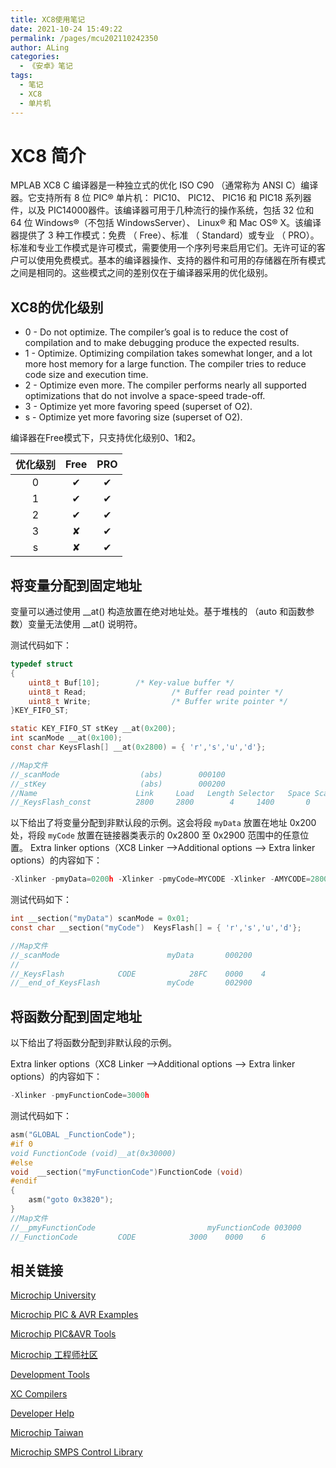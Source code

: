 ```yaml
---
title: XC8使用笔记
date: 2021-10-24 15:49:22
permalink: /pages/mcu202110242350
author: ALing
categories:
  - 《安卓》笔记
tags:
  - 笔记
  - XC8
  - 单片机
---
```


# XC8 简介

MPLAB XC8 C 编译器是一种独立式的优化 ISO C90 （通常称为 ANSI C）编译器。它支持所有 8 位 PIC® 单片机： PIC10、 PIC12、 PIC16 和 PIC18 系列器件，以及 PIC14000器件。该编译器可用于几种流行的操作系统，包括 32 位和 64 位 Windows®（不包括 WindowsServer）、 Linux® 和 Mac OS® X。该编译器提供了 3 种工作模式：免费 （ Free）、标准 （ Standard）或专业 （ PRO）。标准和专业工作模式是许可模式，需要使用一个序列号来启用它们。无许可证的客户可以使用免费模式。基本的编译器操作、支持的器件和可用的存储器在所有模式之间是相同的。这些模式之间的差别仅在于编译器采用的优化级别。
<!-- more -->

## XC8的优化级别

- 0 - Do not optimize. The compiler’s goal is to reduce the cost of compilation and to make debugging produce the expected results. 
- 1 - Optimize. Optimizing compilation takes somewhat longer, and a lot more host memory for a large function. The compiler tries to reduce code size and execution time. 
- 2 - Optimize even more. The compiler performs nearly all supported optimizations that do not involve a space-speed trade-off. 
- 3 - Optimize yet more favoring speed (superset of O2). 
- s - Optimize yet more favoring size (superset of O2).


编译器在Free模式下，只支持优化级别0、1和2。

| 优化级别 | Free | PRO   |
| :--:| :----: | :----: |
|   0   |  ✔    |   ✔   |
|   1   |  ✔    |   ✔   |
|   2   |  ✔    |   ✔   |
|   3   |  ✘    |   ✔   |
|   s   |  ✘    |   ✔   |





## 将变量分配到固定地址

变量可以通过使用 __at() 构造放置在绝对地址处。基于堆栈的 （auto 和函数参数）变量无法使用 __at() 说明符。

测试代码如下：
```c
typedef struct
{
	uint8_t Buf[10];		/* Key-value buffer */
	uint8_t Read;					/* Buffer read pointer */
	uint8_t Write;					/* Buffer write pointer */
}KEY_FIFO_ST;

static KEY_FIFO_ST stKey __at(0x200);		
int scanMode __at(0x100);
const char KeysFlash[] __at(0x2800) = { 'r','s','u','d'};

//Map文件
//_scanMode                  (abs)        000100
//_stKey                     (abs)        000200
//Name                      Link     Load   Length Selector   Space Scale
//_KeysFlash_const          2800     2800        4     1400       0

```
以下给出了将变量分配到非默认段的示例。这会将段 `myData` 放置在地址 0x200 处，将段 `myCode` 放置在链接器类表示的 0x2800 至
0x2900 范围中的任意位置。 
Extra linker options（XC8 Linker -->Additional options --> Extra linker options）的内容如下：
```c
-Xlinker -pmyData=0200h -Xlinker -pmyCode=MYCODE -Xlinker -AMYCODE=2800h-2900h
```

测试代码如下：
```c
int __section("myData") scanMode = 0x01;
const char __section("myCode")  KeysFlash[] = { 'r','s','u','d'};

//Map文件
//_scanMode                        myData       000200
//
//_KeysFlash     		CODE           	28FC	0000	4
//__end_of_KeysFlash               myCode       002900

```

## 将函数分配到固定地址

以下给出了将函数分配到非默认段的示例。

Extra linker options（XC8 Linker -->Additional options --> Extra linker options）的内容如下：
```c
-Xlinker -pmyFunctionCode=3000h
```

测试代码如下：
```c
asm("GLOBAL _FunctionCode");
#if 0
void FunctionCode (void)__at(0x30000)
#else
void  __section("myFunctionCode")FunctionCode (void)
#endif
{
    asm("goto 0x3820");
}
//Map文件
//__pmyFunctionCode                         myFunctionCode 003000
//_FunctionCode  		CODE           	3000	0000	6

```





## 相关链接


[Microchip University](https://mu.microchip.com)

[Microchip PIC & AVR Examples](https://github.com/microchip-pic-avr-examples)

[Microchip PIC&AVR Tools](https://github.com/microchip-pic-avr-tools)

[Microchip 工程师社区](http://www.microchip.com.cn)

[Development Tools](https://www.microchip.com/development-tools/)

[XC Compilers](https://www.microchip.com/en-us/development-tools-tools-and-software/mplab-xc-compilers)

[Developer Help](https://microchipdeveloper.com/)

[Microchip Taiwan](http://www.microchip.com.tw/)

[Microchip SMPS Control Library](https://www.microchip.com/SWLibraryWeb/product.aspx?product=SMPS%20Control%20Library) 


